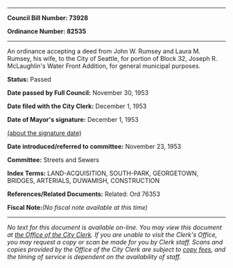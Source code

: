 

********

**Council Bill Number: 73928**
   
**Ordinance Number: 82535**
********

 An ordinance accepting a deed from John W. Rumsey and Laura M. Rumsey, his wife, to the City of Seattle, for portion of Block 32, Joseph R. McLaughlin's Water Front Addition, for general municipal purposes.

**Status:** Passed
   
**Date passed by Full Council:** November 30, 1953
   
**Date filed with the City Clerk:** December 1, 1953
   
**Date of Mayor's signature:** December 1, 1953
   
[(about the signature date)](/~public/approvaldate.htm)
   
   
   
**Date introduced/referred to committee:** November 23, 1953
   
**Committee:** Streets and Sewers
   
   
**Index Terms:** LAND-ACQUISITION, SOUTH-PARK, GEORGETOWN, BRIDGES, ARTERIALS, DUWAMISH, CONSTRUCTION

**References/Related Documents:** Related: Ord 76353

**Fiscal Note:**_(No fiscal note available at this time)_
********

_No text for this document is available on-line. You may view this document at [the Office of the City Clerk](http://www.seattle.gov/leg/clerk/contactUs.htm). If you are unable to visit the Clerk's Office, you may request a copy or scan be made for you by Clerk staff. Scans and copies provided by the Office of the City Clerk are subject to [copy fees](http://clerk.seattle.gov/~public/clerkfees.htm), and the timing of service is dependent on the availability of staff._

